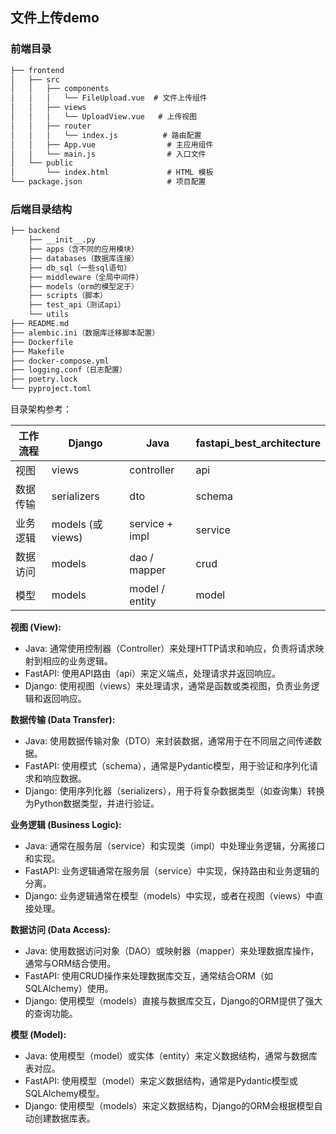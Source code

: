 ## 文件上传demo

### 前端目录
```html
├── frontend
│   ├── src
│   │   ├── components
│   │   │   └── FileUpload.vue  # 文件上传组件
│   │   ├── views
│   │   │   └── UploadView.vue   # 上传视图
│   │   ├── router
│   │   │   └── index.js          # 路由配置
│   │   ├── App.vue                # 主应用组件
│   │   └── main.js                # 入口文件
│   └── public
│       └── index.html             # HTML 模板
└── package.json                   # 项目配置
```
### 后端目录结构
```html
├── backend
    ├── __init__.py
    ├── apps（含不同的应用模块）
    ├── databases（数据库连接）
    ├── db_sql（一些sql语句）
    ├── middleware（全局中间件）
    ├── models（orm的模型定于）
    ├── scripts（脚本）
    ├── test_api（测试api）
    └── utils
├── README.md
├── alembic.ini（数据库迁移脚本配置）
├── Dockerfile
├── Makefile
├── docker-compose.yml
├── logging.conf（日志配置）
├── poetry.lock
└── pyproject.toml
```

目录架构参考：

| 工作流程 | Django            | Java           | fastapi_best_architecture |
| -------- | ----------------- | -------------- | ------------------------- |
| 视图     | views             | controller     | api                       |
| 数据传输 | serializers       | dto            | schema                    |
| 业务逻辑 | models (或 views) | service + impl | service                   |
| 数据访问 | models            | dao / mapper   | crud                      |
| 模型     | models            | model / entity | model                     |


**视图 (View):**

* Java: 通常使用控制器（Controller）来处理HTTP请求和响应，负责将请求映射到相应的业务逻辑。
* FastAPI: 使用API路由（api）来定义端点，处理请求并返回响应。
* Django: 使用视图（views）来处理请求，通常是函数或类视图，负责业务逻辑和返回响应。

**数据传输 (Data Transfer):**

* Java: 使用数据传输对象（DTO）来封装数据，通常用于在不同层之间传递数据。
* FastAPI: 使用模式（schema），通常是Pydantic模型，用于验证和序列化请求和响应数据。
* Django: 使用序列化器（serializers），用于将复杂数据类型（如查询集）转换为Python数据类型，并进行验证。

**业务逻辑 (Business Logic):**

* Java: 通常在服务层（service）和实现类（impl）中处理业务逻辑，分离接口和实现。
* FastAPI: 业务逻辑通常在服务层（service）中实现，保持路由和业务逻辑的分离。
* Django: 业务逻辑通常在模型（models）中实现，或者在视图（views）中直接处理。

**数据访问 (Data Access):**

* Java: 使用数据访问对象（DAO）或映射器（mapper）来处理数据库操作，通常与ORM结合使用。
* FastAPI: 使用CRUD操作来处理数据库交互，通常结合ORM（如SQLAlchemy）使用。
* Django: 使用模型（models）直接与数据库交互，Django的ORM提供了强大的查询功能。

**模型 (Model):**
* Java: 使用模型（model）或实体（entity）来定义数据结构，通常与数据库表对应。
* FastAPI: 使用模型（model）来定义数据结构，通常是Pydantic模型或SQLAlchemy模型。
* Django: 使用模型（models）来定义数据结构，Django的ORM会根据模型自动创建数据库表。